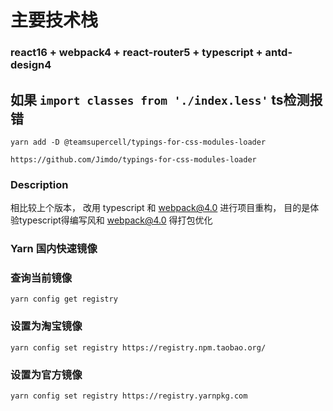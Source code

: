 # 主要技术栈
### react16 + webpack4 + react-router5 + typescript + antd-design4


##  如果 `import classes from './index.less'` ts检测报错

```
yarn add -D @teamsupercell/typings-for-css-modules-loader

https://github.com/Jimdo/typings-for-css-modules-loader

```

### Description

相比较上个版本， 改用 typescript 和 webpack@4.0 进行项目重构， 目的是体验typescript得编写风和 webpack@4.0 得打包优化


### Yarn 国内快速镜像


### 查询当前镜像
```
yarn config get registry
```

### 设置为淘宝镜像
```
yarn config set registry https://registry.npm.taobao.org/
```

### 设置为官方镜像
```
yarn config set registry https://registry.yarnpkg.com   
```



